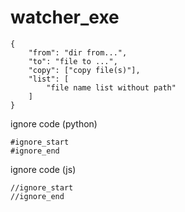 # watcher_exe
```
{
    "from": "dir from...",
    "to": "file to ...",
    "copy": ["copy file(s)"],
    "list": [
        "file name list without path"
    ]
}
```



ignore code (python)
```
#ignore_start
#ignore_end
```



ignore code (js)
```
//ignore_start
//ignore_end
```
